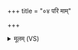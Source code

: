 +++
title = "०४ परि माम्"

+++
<details><summary>मूलम् (VS)</summary>

परि॒ मां परि॑ मे प्र॒जां परि॑ णः पाहि॒ यद्धन॑म्। अरा॑तिर्नो॒ मा ता॑री॒न्मा न॑स्तारि॒शुर॒भिमा॑तयः ॥
</details>